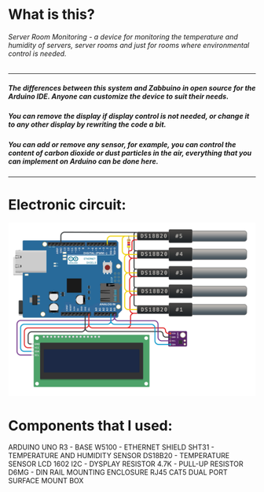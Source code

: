 # What is this?
###### Server Room Monitoring - a device for monitoring the temperature and humidity of servers, server rooms and just for rooms where environmental control is needed.


------------

##### The differences between this system and Zabbuino in open source for the Arduino IDE. Anyone can customize the device to suit their needs. 
##### You can remove the display if display control is not needed, or change it to any other display by rewriting the code a bit. 
##### You can add or remove any sensor, for example, you can control the content of carbon dioxide or dust particles in the air, everything that you can implement on Arduino can be done here.

------------


# Electronic circuit:
![Shema](circuit.png)

# Components that I used:
ARDUINO UNO R3 - BASE
W5100 - ETHERNET SHIELD
SHT31 - TEMPERATURE AND HUMIDITY SENSOR
DS18B20 - TEMPERATURE SENSOR
LCD 1602 I2C - DYSPLAY
RESISTOR 4.7K - PULL-UP RESISTOR
D6MG - DIN RAIL MOUNTING ENCLOSURE
RJ45 CAT5 DUAL PORT SURFACE MOUNT BOX

